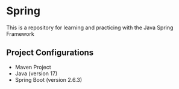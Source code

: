 # Spring
This is a repository for learning and practicing with the Java Spring Framework

## Project Configurations
- Maven Project
- Java (version 17)
- Spring Boot (version 2.6.3)

